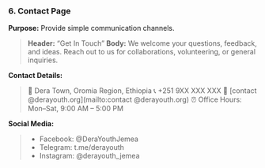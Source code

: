 ### 6. **Contact Page**

**Purpose:** Provide simple communication channels.

> **Header:** “Get In Touch”
> **Body:**
> We welcome your questions, feedback, and ideas. Reach out to us for collaborations, volunteering, or general inquiries.

**Contact Details:**

> 📍 Dera Town, Oromia Region, Ethiopia
> 📞 +251 9XX XXX XXX
> 📧 [contact @derayouth.org](mailto:contact @derayouth.org)
> ⏰ Office Hours: Mon–Sat, 9:00 AM – 5:00 PM

**Social Media:**

> * Facebook: @DeraYouthJemea
> * Telegram: t.me/derayouth
> * Instagram: @derayouth_jemea